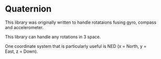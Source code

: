 # Quaternion

This library was originally written to handle rotataions fusing gyro, compass and accelerometer.

This library can handle any rotations in 3 space.

One coordinate system that is particularly useful is NED (x = North, y = East, z = Down).
